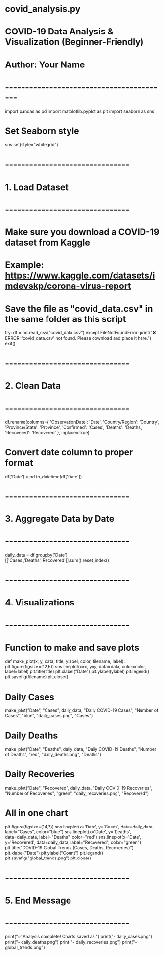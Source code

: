 # covid_analysis.py
# COVID-19 Data Analysis & Visualization (Beginner-Friendly)
# Author: Your Name
# -----------------------------------------

import pandas as pd
import matplotlib.pyplot as plt
import seaborn as sns

# Set Seaborn style
sns.set(style="whitegrid")

# -------------------------------
# 1. Load Dataset
# -------------------------------
# Make sure you download a COVID-19 dataset from Kaggle
# Example: https://www.kaggle.com/datasets/imdevskp/corona-virus-report
# Save the file as "covid_data.csv" in the same folder as this script
try:
    df = pd.read_csv("covid_data.csv")
except FileNotFoundError:
    print("❌ ERROR: 'covid_data.csv' not found. Please download and place it here.")
    exit()

# -------------------------------
# 2. Clean Data
# -------------------------------
df.rename(columns={
    'ObservationDate': 'Date',
    'Country/Region': 'Country',
    'Province/State': 'Province',
    'Confirmed': 'Cases',
    'Deaths': 'Deaths',
    'Recovered': 'Recovered'
}, inplace=True)

# Convert date column to proper format
df['Date'] = pd.to_datetime(df['Date'])

# -------------------------------
# 3. Aggregate Data by Date
# -------------------------------
daily_data = df.groupby('Date')[['Cases','Deaths','Recovered']].sum().reset_index()

# -------------------------------
# 4. Visualizations
# -------------------------------

# Function to make and save plots
def make_plot(x, y, data, title, ylabel, color, filename, label):
    plt.figure(figsize=(12,6))
    sns.lineplot(x=x, y=y, data=data, color=color, label=label)
    plt.title(title)
    plt.xlabel("Date")
    plt.ylabel(ylabel)
    plt.legend()
    plt.savefig(filename)
    plt.close()

# Daily Cases
make_plot("Date", "Cases", daily_data, "Daily COVID-19 Cases",
          "Number of Cases", "blue", "daily_cases.png", "Cases")

# Daily Deaths
make_plot("Date", "Deaths", daily_data, "Daily COVID-19 Deaths",
          "Number of Deaths", "red", "daily_deaths.png", "Deaths")

# Daily Recoveries
make_plot("Date", "Recovered", daily_data, "Daily COVID-19 Recoveries",
          "Number of Recoveries", "green", "daily_recoveries.png", "Recovered")

# All in one chart
plt.figure(figsize=(14,7))
sns.lineplot(x='Date', y='Cases', data=daily_data, label="Cases", color="blue")
sns.lineplot(x='Date', y='Deaths', data=daily_data, label="Deaths", color="red")
sns.lineplot(x='Date', y='Recovered', data=daily_data, label="Recovered", color="green")
plt.title("COVID-19 Global Trends (Cases, Deaths, Recoveries)")
plt.xlabel("Date")
plt.ylabel("Count")
plt.legend()
plt.savefig("global_trends.png")
plt.close()

# -------------------------------
# 5. End Message
# -------------------------------
print("✅ Analysis complete! Charts saved as:")
print("- daily_cases.png")
print("- daily_deaths.png")
print("- daily_recoveries.png")
print("- global_trends.png")
